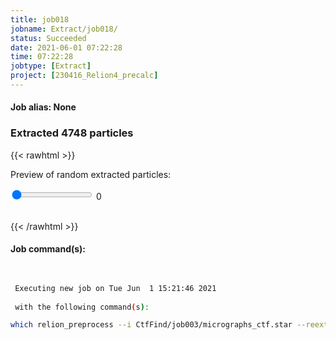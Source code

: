 ```yaml
---
title: job018
jobname: Extract/job018/
status: Succeeded
date: 2021-06-01 07:22:28
time: 07:22:28
jobtype: [Extract]
project: [230416_Relion4_precalc]
---
```


#### Job alias: None

### Extracted 4748 particles
{{< rawhtml >}} 
   
<div class="center">
<p>Preview of random extracted particles:<p>
<input id="valR" type="range" min="0" max="98" value="0" step="1" oninput="showVal(this.value)" onchange="showVal(this.value)" />
<span id="range">0</span>
<img id="img" width="200">
</div>

<script>
    
    var val = document.getElementById("valR").value;
        document.getElementById("range").innerHTML=val;
        document.getElementById("img").src = val + ".jpg";
        function showVal(newVal){
          document.getElementById("range").innerHTML=newVal;
          document.getElementById("img").src = newVal+ ".jpg";
        }
</script>
<br>
 {{< /rawhtml >}}

#### Job command(s):

```bash

 
 Executing new job on Tue Jun  1 15:21:46 2021
 
 with the following command(s): 

which relion_preprocess --i CtfFind/job003/micrographs_ctf.star --reextract_data_star Select/job017/particles.star --recenter --recenter_x 0 --recenter_y 0 --recenter_z 0 --part_star Extract/job018/particles.star --pick_star Extract/job018/extractpick.star --part_dir Extract/job018/ --extract --extract_size 360 --float16  --scale 256 --norm --bg_radius 71 --white_dust -1 --black_dust -1 --invert_contrast   --pipeline_control Extract/job018/
 
 



